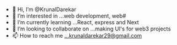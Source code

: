 - 👋 Hi, I’m @KrunalDarekar
- 👀 I’m interested in ...web development, web#
- 🌱 I’m currently learning ...React, express and Next
- 💞️ I’m looking to collaborate on ...making UI's for web3 projects
- 📫 How to reach me ...krunaldarekar29@gmail.com

<!---
KrunalDarekar/KrunalDarekar is a ✨ special ✨ repository because its `README.md` (this file) appears on your GitHub profile.
You can click the Preview link to take a look at your changes.
--->
